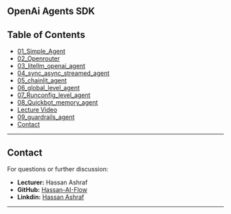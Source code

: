 OpenAi Agents SDK
---

## Table of Contents

- [01_Simple_Agent](#)
- [02_Openrouter](#lecture-overview)
- [03_litellm_openai_agent](#project-structure)
- [04_sync_async_streamed_agent](#prerequisites)
- [05_chainlit_agent](#installation--setup)
- [06_global_level_agent](#usage)
- [07_Runconfig_level_agent](#key-concepts-covered)
- [08_Quickbot_memory_agent](#further-improvements--roadmap)
- [Lecture Video](#lecture-video)
- [09_guardrails_agent](#license)
- [Contact](#contact)

---

## Contact

For questions or further discussion:
- **Lecturer:** Hassan Ashraf
- **GitHub:** [Hassan-AI-Flow]([https://github.com/Uzair-DeVops](https://github.com/Hassan-AI-Flow))
- **Linkdin:** [Hassan Ashraf](https://www.linkedin.com/in/hassan-ashraf-468a7333b/)

---
